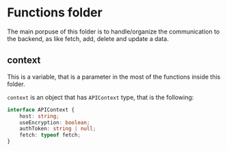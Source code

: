 <!--
 Copyright 2022 Gravwell, Inc. All rights reserved.
 Contact: <legal@gravwell.io>

 This software may be modified and distributed under the terms of the
 MIT license. See the LICENSE file for details.
 -->

# Functions folder

The main porpuse of this folder is to handle/organize the communication to the backend, as like fetch, add, delete and update a data.

## context

This is a variable, that is a parameter in the most of the functions inside this folder.

`context` is an object that has `APIContext` type, that is the following:

```ts
interface APIContext {
	host: string;
	useEncryption: boolean;
	authToken: string | null;
	fetch: typeof fetch;
}
```

